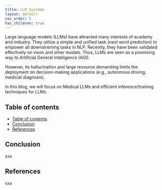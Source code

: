 ```yaml
---
title: LLM Systems
layout: default
nav_order: 5
has_children: true
---
```


Large language models (LLMs) have attracted many interests of academy and industry. They utilize a simple and unified task (next word prediction) to empower all downstreming tasks in NLP. Recently, they have been validated effectively on vison and other modals. Thus, LLMs are seen as a promising way to Artificial General Intelligence (AGI).

However, its hallucination and large resource demanding limits the deployment on decision-making applications (e.g., autonmous driving, medicial diagnosis).

In this blog, we will focus on Medical LLMs and efficient inference/training techniques for LLMs.

## Table of contents
- [Table of contents](#table-of-contents)
- [Conclusion](#conclusion)
- [References](#references)

## Conclusion
xxx

## References
xxx